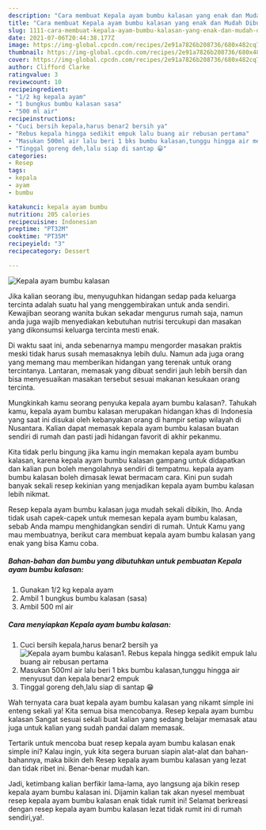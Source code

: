 ```yaml
---
description: "Cara membuat Kepala ayam bumbu kalasan yang enak dan Mudah Dibuat"
title: "Cara membuat Kepala ayam bumbu kalasan yang enak dan Mudah Dibuat"
slug: 1111-cara-membuat-kepala-ayam-bumbu-kalasan-yang-enak-dan-mudah-dibuat
date: 2021-07-06T20:44:38.177Z
image: https://img-global.cpcdn.com/recipes/2e91a7826b208736/680x482cq70/kepala-ayam-bumbu-kalasan-foto-resep-utama.jpg
thumbnail: https://img-global.cpcdn.com/recipes/2e91a7826b208736/680x482cq70/kepala-ayam-bumbu-kalasan-foto-resep-utama.jpg
cover: https://img-global.cpcdn.com/recipes/2e91a7826b208736/680x482cq70/kepala-ayam-bumbu-kalasan-foto-resep-utama.jpg
author: Clifford Clarke
ratingvalue: 3
reviewcount: 10
recipeingredient:
- "1/2 kg kepala ayam"
- "1 bungkus bumbu kalasan sasa"
- "500 ml air"
recipeinstructions:
- "Cuci bersih kepala,harus benar2 bersih ya"
- "Rebus kepala hingga sedikit empuk lalu buang air rebusan pertama"
- "Masukan 500ml air lalu beri 1 bks bumbu kalasan,tunggu hingga air menyusut dan kepala benar2 empuk"
- "Tinggal goreng deh,lalu siap di santap 😁"
categories:
- Resep
tags:
- kepala
- ayam
- bumbu

katakunci: kepala ayam bumbu 
nutrition: 205 calories
recipecuisine: Indonesian
preptime: "PT32M"
cooktime: "PT35M"
recipeyield: "3"
recipecategory: Dessert

---
```



![Kepala ayam bumbu kalasan](https://img-global.cpcdn.com/recipes/2e91a7826b208736/680x482cq70/kepala-ayam-bumbu-kalasan-foto-resep-utama.jpg)

Jika kalian seorang ibu, menyuguhkan hidangan sedap pada keluarga tercinta adalah suatu hal yang menggembirakan untuk anda sendiri. Kewajiban seorang  wanita bukan sekadar mengurus rumah saja, namun anda juga wajib menyediakan kebutuhan nutrisi tercukupi dan masakan yang dikonsumsi keluarga tercinta mesti enak.

Di waktu  saat ini, anda sebenarnya mampu mengorder masakan praktis meski tidak harus susah memasaknya lebih dulu. Namun ada juga orang yang memang mau memberikan hidangan yang terenak untuk orang tercintanya. Lantaran, memasak yang dibuat sendiri jauh lebih bersih dan bisa menyesuaikan masakan tersebut sesuai makanan kesukaan orang tercinta. 



Mungkinkah kamu seorang penyuka kepala ayam bumbu kalasan?. Tahukah kamu, kepala ayam bumbu kalasan merupakan hidangan khas di Indonesia yang saat ini disukai oleh kebanyakan orang di hampir setiap wilayah di Nusantara. Kalian dapat memasak kepala ayam bumbu kalasan buatan sendiri di rumah dan pasti jadi hidangan favorit di akhir pekanmu.

Kita tidak perlu bingung jika kamu ingin memakan kepala ayam bumbu kalasan, karena kepala ayam bumbu kalasan gampang untuk didapatkan dan kalian pun boleh mengolahnya sendiri di tempatmu. kepala ayam bumbu kalasan boleh dimasak lewat bermacam cara. Kini pun sudah banyak sekali resep kekinian yang menjadikan kepala ayam bumbu kalasan lebih nikmat.

Resep kepala ayam bumbu kalasan juga mudah sekali dibikin, lho. Anda tidak usah capek-capek untuk memesan kepala ayam bumbu kalasan, sebab Anda mampu menghidangkan sendiri di rumah. Untuk Kamu yang mau membuatnya, berikut cara membuat kepala ayam bumbu kalasan yang enak yang bisa Kamu coba.

<!--inarticleads1-->

##### Bahan-bahan dan bumbu yang dibutuhkan untuk pembuatan Kepala ayam bumbu kalasan:

1. Gunakan 1/2 kg kepala ayam
1. Ambil 1 bungkus bumbu kalasan (sasa)
1. Ambil 500 ml air




<!--inarticleads2-->

##### Cara menyiapkan Kepala ayam bumbu kalasan:

1. Cuci bersih kepala,harus benar2 bersih ya
<img src="https://img-global.cpcdn.com/steps/641973a90cb181c6/160x128cq70/kepala-ayam-bumbu-kalasan-langkah-memasak-1-foto.jpg" alt="Kepala ayam bumbu kalasan">1. Rebus kepala hingga sedikit empuk lalu buang air rebusan pertama
1. Masukan 500ml air lalu beri 1 bks bumbu kalasan,tunggu hingga air menyusut dan kepala benar2 empuk
1. Tinggal goreng deh,lalu siap di santap 😁




Wah ternyata cara buat kepala ayam bumbu kalasan yang nikamt simple ini enteng sekali ya! Kita semua bisa mencobanya. Resep kepala ayam bumbu kalasan Sangat sesuai sekali buat kalian yang sedang belajar memasak atau juga untuk kalian yang sudah pandai dalam memasak.

Tertarik untuk mencoba buat resep kepala ayam bumbu kalasan enak simple ini? Kalau ingin, yuk kita segera buruan siapin alat-alat dan bahan-bahannya, maka bikin deh Resep kepala ayam bumbu kalasan yang lezat dan tidak ribet ini. Benar-benar mudah kan. 

Jadi, ketimbang kalian berfikir lama-lama, ayo langsung aja bikin resep kepala ayam bumbu kalasan ini. Dijamin kalian tak akan nyesel membuat resep kepala ayam bumbu kalasan enak tidak rumit ini! Selamat berkreasi dengan resep kepala ayam bumbu kalasan lezat tidak rumit ini di rumah sendiri,ya!.

